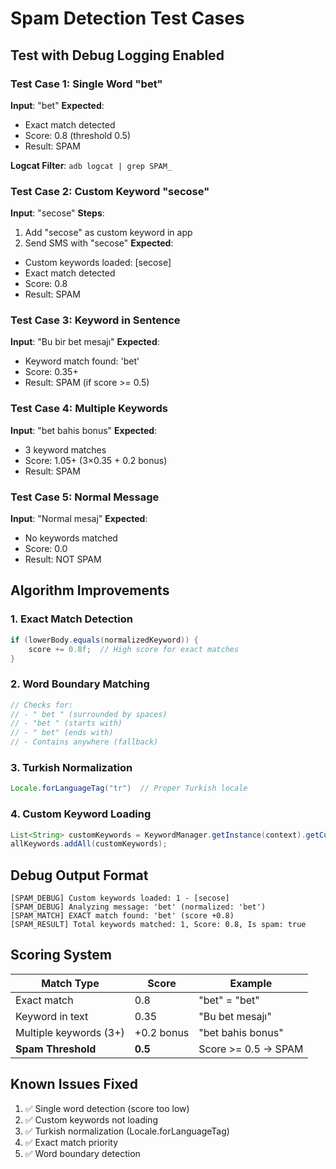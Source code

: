 # Spam Detection Test Cases

## Test with Debug Logging Enabled

### Test Case 1: Single Word "bet"
**Input**: "bet"
**Expected**: 
- Exact match detected
- Score: 0.8 (threshold 0.5)
- Result: SPAM

**Logcat Filter**: `adb logcat | grep SPAM_`

### Test Case 2: Custom Keyword "secose"
**Input**: "secose"
**Steps**:
1. Add "secose" as custom keyword in app
2. Send SMS with "secose"
**Expected**:
- Custom keywords loaded: [secose]
- Exact match detected
- Score: 0.8
- Result: SPAM

### Test Case 3: Keyword in Sentence
**Input**: "Bu bir bet mesajı"
**Expected**:
- Keyword match found: 'bet'
- Score: 0.35+
- Result: SPAM (if score >= 0.5)

### Test Case 4: Multiple Keywords
**Input**: "bet bahis bonus"
**Expected**:
- 3 keyword matches
- Score: 1.05+ (3×0.35 + 0.2 bonus)
- Result: SPAM

### Test Case 5: Normal Message
**Input**: "Normal mesaj"
**Expected**:
- No keywords matched
- Score: 0.0
- Result: NOT SPAM

## Algorithm Improvements

### 1. Exact Match Detection
```java
if (lowerBody.equals(normalizedKeyword)) {
    score += 0.8f;  // High score for exact matches
}
```

### 2. Word Boundary Matching
```java
// Checks for:
// - " bet " (surrounded by spaces)
// - "bet " (starts with)
// - " bet" (ends with)
// - Contains anywhere (fallback)
```

### 3. Turkish Normalization
```java
Locale.forLanguageTag("tr")  // Proper Turkish locale
```

### 4. Custom Keyword Loading
```java
List<String> customKeywords = KeywordManager.getInstance(context).getCustomKeywords();
allKeywords.addAll(customKeywords);
```

## Debug Output Format

```
[SPAM_DEBUG] Custom keywords loaded: 1 - [secose]
[SPAM_DEBUG] Analyzing message: 'bet' (normalized: 'bet')
[SPAM_MATCH] EXACT match found: 'bet' (score +0.8)
[SPAM_RESULT] Total keywords matched: 1, Score: 0.8, Is spam: true
```

## Scoring System

| Match Type | Score | Example |
|------------|-------|---------|
| Exact match | 0.8 | "bet" = "bet" |
| Keyword in text | 0.35 | "Bu bet mesajı" |
| Multiple keywords (3+) | +0.2 bonus | "bet bahis bonus" |
| **Spam Threshold** | **0.5** | Score >= 0.5 → SPAM |

## Known Issues Fixed

1. ✅ Single word detection (score too low)
2. ✅ Custom keywords not loading
3. ✅ Turkish normalization (Locale.forLanguageTag)
4. ✅ Exact match priority
5. ✅ Word boundary detection